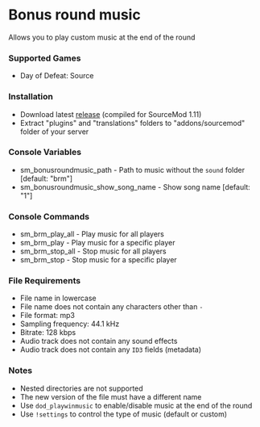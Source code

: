 # Bonus round music

Allows you to play custom music at the end of the round

### Supported Games

* Day of Defeat: Source

### Installation

* Download latest [release](https://github.com/dronelektron/bonus-round-music/releases) (compiled for SourceMod 1.11)
* Extract "plugins" and "translations" folders to "addons/sourcemod" folder of your server

### Console Variables

* sm_bonusroundmusic_path - Path to music without the `sound` folder [default: "brm"]
* sm_bonusroundmusic_show_song_name - Show song name [default: "1"]

### Console Commands

* sm_brm_play_all - Play music for all players
* sm_brm_play - Play music for a specific player
* sm_brm_stop_all - Stop music for all players
* sm_brm_stop - Stop music for a specific player

### File Requirements

* File name in lowercase
* File name does not contain any characters other than `-`
* File format: mp3
* Sampling frequency: 44.1 kHz
* Bitrate: 128 kbps
* Audio track does not contain any sound effects
* Audio track does not contain any `ID3` fields (metadata)

### Notes

* Nested directories are not supported
* The new version of the file must have a different name
* Use `dod_playwinmusic` to enable/disable music at the end of the round
* Use `!settings` to control the type of music (default or custom)
